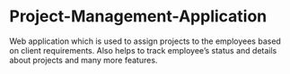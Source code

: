 # Project-Management-Application
Web application which is used to assign projects to the employees based on client requirements. Also helps to track employee’s status and details about projects and many more features.
